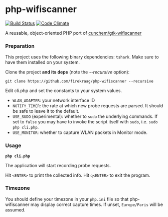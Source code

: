 # php-wifiscanner

[![Build Status](https://travis-ci.org/firekraag/php-wifiscanner.svg?branch=master)](https://travis-ci.org/firekraag/php-wifiscanner)
[![Code Climate](https://codeclimate.com/github/firekraag/php-wifiscanner/badges/gpa.svg)](https://codeclimate.com/github/firekraag/php-wifiscanner)

A reusable, object-oriented PHP port of [cunchem/gtk-wifiscanner](https://github.com/cunchem/gtk-wifiscanner)

### Preparation

This project uses the following binary dependencies: `tshark`.
Make sure to have them installed on your system.

Clone the project **and its deps** (note the *--recursive* option):

```shell
git clone https://github.com/firekraag/php-wifiscanner --recursive
```

Edit cli.php and set the constants to your system values.
- `WLAN_ADAPTER`: your network interface ID
- `NOTIFY_TIMER`: the rate at which new probe requests are parsed. It should be safe to leave it to the default.
- `USE_SUDO` (experimental): whether to `sudo` the underlying commands. If set to `false` you may have to invoke the script itself with `sudo`, i.e. `sudo php cli.php`.
- `USE_MONITOR`: whether to capture WLAN packets in Monitor mode.

### Usage
**`php cli.php`**

The application will start recording probe requests.

Hit `<ENTER>` to print the collected info.
Hit `q<ENTER>` to exit the program.

### Timezone
You should define your timezone in your `php.ini` file so that php-wifiscanner may display correct capture times. If unset, `Europe/Paris` will be assumed.

